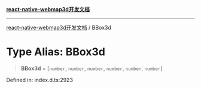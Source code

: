 [**react-native-webmap3d开发文档**](../README.md)

***

[react-native-webmap3d开发文档](../globals.md) / BBox3d

# Type Alias: BBox3d

> **BBox3d** = \[`number`, `number`, `number`, `number`, `number`, `number`\]

Defined in: index.d.ts:2923
